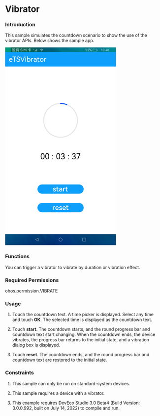 # Vibrator

### Introduction

This sample simulates the countdown scenario to show the use of the vibrator APIs. Below shows the sample app.

![](./screenshots/device/vibrator.png)

### Functions

You can trigger a vibrator to vibrate by duration or vibration effect.

### Required Permissions

ohos.permission.VIBRATE

### Usage

1. Touch the countdown text. A time picker is displayed. Select any time and touch **OK**. The selected time is displayed as the countdown text.

2. Touch **start**. The countdown starts, and the round progress bar and countdown text start changing. When the countdown ends, the device vibrates, the progress bar returns to the initial state, and a vibration dialog box is displayed.

3. Touch **reset**. The countdown ends, and the round progress bar and countdown text are restored to the initial state.

### Constraints

1. This sample can only be run on standard-system devices.

2. This sample requires a device with a vibrator.

3. This example requires DevEco Studio 3.0 Beta4 (Build Version: 3.0.0.992, built on July 14, 2022) to compile and run. 

